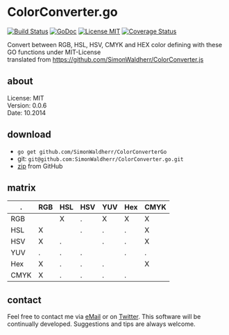 # ColorConverter.go

[![Build Status](https://travis-ci.org/SimonWaldherr/ColorConverterGo.svg?branch=master)](https://travis-ci.org/SimonWaldherr/ColorConverterGo)
[![GoDoc](https://godoc.org/github.com/SimonWaldherr/ColorConverterGo?status.svg)](https://godoc.org/github.com/SimonWaldherr/ColorConverterGo)
[![License MIT](http://img.shields.io/badge/license-MIT-red.svg)](http://opensource.org/licenses/MIT)
[![Coverage Status](https://img.shields.io/coveralls/SimonWaldherr/ColorConverterGo.svg)](https://coveralls.io/r/SimonWaldherr/ColorConverterGo)

Convert between RGB, HSL, HSV, CMYK and HEX color defining with these GO functions under MIT-License  
translated from https://github.com/SimonWaldherr/ColorConverter.js

## about

License:   MIT  
Version: 0.0.6  
Date:  10.2014  

## download

* ```go get github.com/SimonWaldherr/ColorConverterGo```
* git: ```git@github.com:SimonWaldherr/ColorConverter.go.git```
* [zip](https://github.com/SimonWaldherr/ColorConverter.go/archive/master.zip) from GitHub

## matrix

  . | RGB | HSL | HSV | YUV | Hex | CMYK
----|-----|-----|-----|-----|-----|-----
RGB |     |  X  |  .  |  X  |  X  |  X
HSL |  X  |     |  .  |  .  |  .  |  X
HSV |  X  |  .  |     |  .  |  .  |  X
YUV |  .  |  .  |  .  |     |  .  |  .
Hex |  X  |  .  |  .  |  .  |     |  X
CMYK|  X  |  .  |  .  |  .  |  .  |   

## contact

Feel free to contact me via [eMail](mailto:contact@simonwaldherr.de) or on [Twitter](http://twitter.com/simonwaldherr). This software will be continually developed. Suggestions and tips are always welcome.
